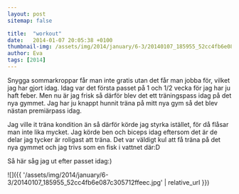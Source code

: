 ```yaml
---
layout: post
sitemap: false

title:  "workout"
date:   2014-01-07 20:05:38 +0100
thumbnail-img: /assets/img/2014/january/6-3/20140107_185955_52cc4fb6e087c305712ffeec.jpg
author: Eva
tags: [2014]
---
```


Snygga sommarkroppar får man inte gratis utan det får man jobba för, vilket jag har gjort idag.  Idag var det första passet på 1 och 1/2 vecka för jag har ju haft feber. Men nu är jag frisk så därför blev det ett träningspass idag på det nya gymmet. Jag har ju knappt hunnit träna på mitt nya gym så det blev nästan premiärpass idag. 

Jag ville it träna kondition än så därför körde jag styrka istället, för då flåsar man inte lika mycket.  Jag körde ben och biceps idag eftersom det är de delar jag tycker är roligast att träna. Det var väldigt kul att få träna på det nya gymmet och jag trivs som en fisk i vattnet där:D 

Så här såg jag ut efter passet idag:)

![]({{ '/assets/img/2014/january/6-3/20140107_185955_52cc4fb6e087c305712ffeec.jpg'  | relative_url }})

